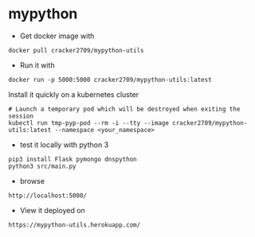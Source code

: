# mypython

- Get docker image with

```shell script
docker pull cracker2709/mypython-utils
```
- Run it with
```shell script
docker run -p 5000:5000 cracker2709/mypython-utils:latest
```
Install it quickly on a kubernetes cluster
```
# Launch a temporary pod which will be destroyed when exiting the session
kubectl run tmp-pyp-pod --rm -i --tty --image cracker2709/mypython-utils:latest --namespace <your_namespace>
```

- test it locally with python 3
```
pip3 install Flask pymongo dnspython
python3 src/main.py
```

- browse
```
http://localhost:5000/
``` 

- View it deployed on
```
https://mypython-utils.herokuapp.com/
```
